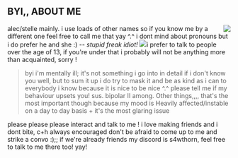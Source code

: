 ## BYI,, ABOUT ME 


<img align="right" src="https://media.discordapp.net/attachments/1102901674395324459/1419776273823039528/ivantill.png?ex=68da3d71&is=68d8ebf1&hm=1faeb4c21576efdd2f3e22ae3d296f3be0e3c168d8729826623fc0ba99feb42e&=&format=webp&quality=lossless">
alec/stelle mainly. i use loads of other names so if you know me by a different one feel free to call me that yay ^.^ 
i dont mind about pronouns but i do prefer he and she :) -- <i>stupid freak idiot!</i>
<img src="https://atabook.org/images/smileys/rose.gif") I'm also Yuri Scarian guy i draw them a lot. only as girls though </3
<p>i prefer to talk to people over the age of 13, if you're under that i probably will not be anything more than acquainted, sorry !</p>

> byi
i'm mentally ill; it's not something i go into in detail if i don't know you well, but to sum it up i do try to mask it and be as kind as i can to everybody i know because it is nice to be nice ^.^ please tell me if my behaviour upsets you! sus. bipolar II among. Other things,,,, that's the most important though because my mood is Heavily affected/instable on a day to day basis + it's the most glaring issue 

<p>please please please interact and talk to me ! i love making friends and i dont bite, c+h always encouraged don't be afraid to come up to me and strike a convo :);; if we're already friends my discord is s4wthorn, feel free to talk to me there too! yay!</p>
